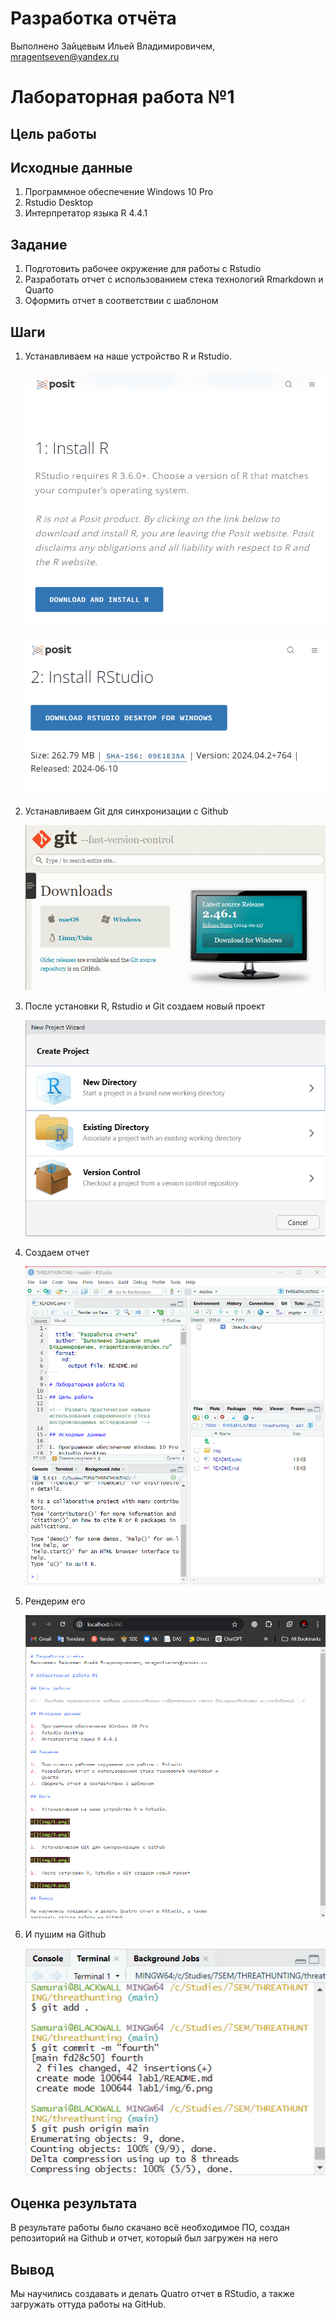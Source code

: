 # Разработка отчёта
Выполнено Зайцевым Ильей Владимировичем, mragentseven@yandex.ru

# Лабораторная работа №1

## Цель работы

<!-- Развить практические навыки использования современного стека воспроизводимых исследований -->

## Исходные данные

1.  Программное обеспечение Windows 10 Pro
2.  Rstudio Desktop
3.  Интерпретатор языка R 4.4.1

## Задание

1.  Подготовить рабочее окружение для работы с Rstudio
2.  Разработать отчет с использованием стека технологий Rmarkdown и
    Quarto
3.  Оформить отчет в соответствии с шаблоном

## Шаги

1.  Устанавливаем на наше устройство R и Rstudio.

    ![](img/1.png)

    ![](img/2.png)

2.  Устанавливаем Git для синхронизации с Github

    ![](img/3.png)

3.  После установки R, Rstudio и Git создаем новый проект

    ![](img/4.png)

4.  Создаем отчет

    ![](img/5.png)

5.  Рендерим его

    ![](img/6.png)

6.  И пушим на Github

    ![](img/7.png)

## Оценка результата

В результате работы было скачано всё необходимое ПО, создан репозиторий
на Github и отчет, который был загружен на него

## Вывод

Мы научились создавать и делать Quatro отчет в RStudio, а также
загружать оттуда работы на GitHub.
